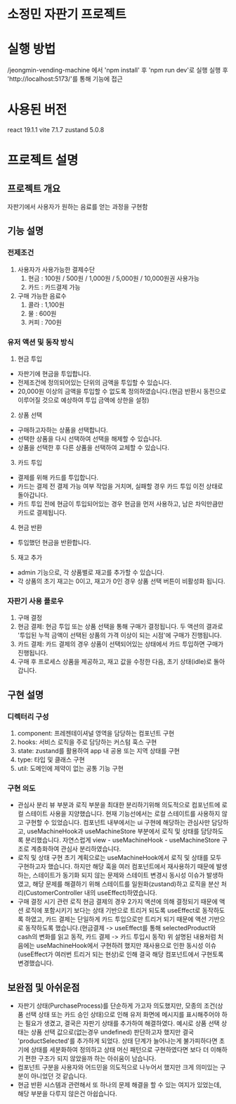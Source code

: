 소정민 자판기 프로젝트
=============

# 실행 방법
/jeongmin-vending-machine 에서 'npm install' 후 'npm run dev'로 실행
실행 후 'http://localhost:5173/'를 통해 기능에 접근


# 사용된 버전
react 19.1.1
vite 7.1.7
zustand 5.0.8

# 프로젝트 설명

## 프로젝트 개요
자판기에서 사용자가 원하는 음료를 얻는 과정을 구현함

## 기능 설명

### 전제조건
1. 사용자가 사용가능한 결제수단
    1. 현금 : 100원 / 500원 / 1,000원 / 5,000원 / 10,000원권 사용가능
    2. 카드 : 카드결제 가능
2. 구매 가능한 음료수
    1. 콜라 : 1,100원
    2. 물 : 600원
    3. 커피 : 700원

### 유저 액션 및 동작 방식
1. 현금 투입
  - 자판기에 현금을 투입합니다.
  - 전제조건에 정의되어있는 단위의 금액을 투입할 수 있습니다.
  - 20,000원 이상의 금액을 투입할 수 없도록 정의하였습니다.(현금 반환시 동전으로 이루어질 것으로 예상하여 투입 금액에 상한을 설정)
2. 상품 선택
  - 구매하고자하는 상품을 선택합니다.
  - 선택한 상품을 다시 선택하여 선택을 해제할 수 있습니다.
  - 상품을 선택한 후 다른 상품을 선택하여 교체할 수 있습니다.
3. 카드 투입
  - 결제를 위해 카드를 투입합니다.
  - 카드는 결제 전 결제 가능 여부 작업을 거치며, 실패할 경우 카드 투입 이전 상태로 돌아갑니다.
  - 카드 투입 전에 현금이 투입되어있는 경우 현금을 먼저 사용하고, 남은 차익만큼만 카드로 결제됩니다.
4. 현금 반환
  - 투입했던 현금을 반환합니다.
5. 재고 추가
  - admin 기능으로, 각 상품별로 재고를 추가할 수 있습니다.
  - 각 상품의 초기 재고는 0이고, 재고가 0인 경우 상품 선택 버튼이 비활성화 됩니다.

### 자판기 사용 플로우
1. 구매 결정
  1. 현금 결제: 현금 투입 또는 상품 선택을 통해 구매가 결정됩니다. 두 액션의 결과로 '투입된 누적 금액이 선택된 상품의 가격 이상이 되는 시점'에 구매가 진행됩니다.
  2. 카드 결제: 카드 결제의 경우 상품이 선택되어있는 상태에서 카드 투입하면 구매가 진행됩니다.
3. 구매 후 프로세스
  상품을 제공하고, 재고 값을 수정한 다음, 초기 상태(idle)로 돌아갑니다.

## 구현 설명

### 디렉터리 구성
1. component: 프레젠테이셔널 영역을 담당하는 컴포넌트 구현
2. hooks: 서비스 로직을 주로 담당하는 커스텀 훅스 구현
3. state: zustand를 활용하여 app 내 공용 또는 지역 상태를 구현
4. type: 타입 및 클래스 구현
5. util: 도메인에 제약이 없는 공통 기능 구현

### 구현 의도
- 관심사 분리
뷰 부분과 로직 부분을 최대한 분리하기위해 의도적으로 컴포넌트에 로컬 스테이트 사용을 지양했습니다. 현재 기능선에서는 로컬 스테이트를 사용하지 않고 구현할 수 있었습니다. 컴포넌트 내부에서는 ui 구현에 해당하는 관심사만 담당하고, useMachineHook과 useMachineStore 부분에서 로직 및 상태를 담당하도록 분리했습니다. 자연스럽게 view - useMachineHook - useMachineStore 구조로 계층화하여 관심사 분리하였습니다.
- 로직 및 상태 구현
초기 계획으로는 useMachineHook에서 로직 및 상태를 모두 구현하고자 했습니다. 하지만 해당 훅을 여러 컴포넌트에서 재사용하기 때문에 발생하는, 스테이트가 동기화 되지 않는 문제와 스테이트 변경시 동시성 이슈가 발생하였고, 해당 문제를 해결하기 위해 스테이트를 일원화(zustand)하고 로직을 분산 처리(CustomerController 내의 useEffect)하였습니다.
- 구매 결정 시기 관련 로직
현금 결제의 경우 2가지 액션에 의해 결정되기 때문에 액션 로직에 포함시키기 보다는 상태 기반으로 트리거 되도록 useEffect로 동작하도록 하였고, 카드 결제는 단일하게 카드 투입으로만 트리거 되기 때문에 액션 기반으로 동작하도록 했습니다.(현금결제 -> useEffect를 통해 selectedProduct와 cash의 변화를 읽고 동작, 카드 결제 -> 카드 투입시 동작) 위 설명된 내용처럼 처음에는 useMachineHook에서 구현하려 했지만 재사용으로 인한 동시성 이슈(useEffect가 여러번 트리거 되는 현상)로 인해 결국 해당 컴포넌트에서 구현토록 변경했습니다.

## 보완점 및 아쉬운점
- 자판기 상태(PurchaseProcess)를 단순하게 가고자 의도했지만, 모종의 조건(상품 선택 상태 또는 카드 승인 상태)으로 인해 유저 화면에 메시지를 표시해주어야 하는 필요가 생겼고, 결국은 자판기 상태를 추가하여 해결하였다. 예시로 상품 선택 상태는 상품 선택 값으로(없는경우 undefined) 판단하고자 했지만 결국 'productSelected'를 추가하게 되었다. 상태 단계가 늘어나는게 불가피하다면 초기에 상태를 세분화하여 정의하고 상태 머신 패턴으로 구현하였다면 보다 더 이해하기 편한 구조가 되지 않았을까 하는 아쉬움이 남습니다.
- 컴포넌트 구분을 사용자와 어드민을 의도적으로 나누어서 했지만 크게 의미있는 구분이 아니었던 것 같습니다.
- 현금 반환 시스템과 관련해서 또 하나의 문제 해결을 할 수 있는 여지가 있었는데, 해당 부분을 다루지 않은건 아쉽습니다.